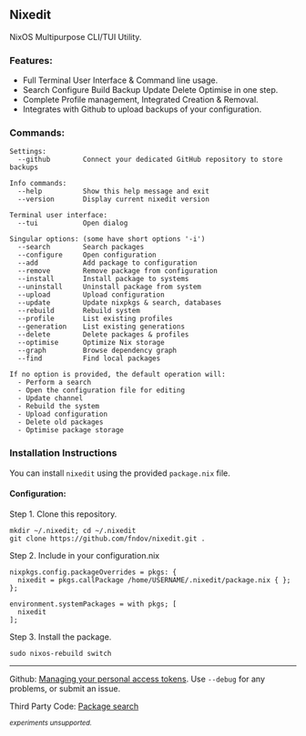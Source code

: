 ## Nixedit
NixOS Multipurpose CLI/TUI Utility.
### Features:
- Full Terminal User Interface & Command line usage.
- Search Configure Build Backup Update Delete Optimise in one step.
- Complete Profile management, Integrated Creation & Removal. 
- Integrates with Github to upload backups of your configuration.
### Commands:
```
Settings:
  --github        Connect your dedicated GitHub repository to store backups

Info commands:
  --help          Show this help message and exit
  --version       Display current nixedit version

Terminal user interface:
  --tui           Open dialog  

Singular options: (some have short options '-i') 
  --search        Search packages
  --configure     Open configuration
  --add           Add package to configuration
  --remove        Remove package from configuration
  --install       Install package to systems
  --uninstall     Uninstall package from system
  --upload        Upload configuration
  --update        Update nixpkgs & search, databases
  --rebuild       Rebuild system
  --profile       List existing profiles
  --generation    List existing generations
  --delete        Delete packages & profiles
  --optimise      Optimize Nix storage
  --graph         Browse dependency graph
  --find          Find local packages
        
If no option is provided, the default operation will:
  - Perform a search
  - Open the configuration file for editing
  - Update channel
  - Rebuild the system
  - Upload configuration
  - Delete old packages
  - Optimise package storage
```
### Installation Instructions
You can install `nixedit` using the provided `package.nix` file.
#### Configuration:
Step 1. Clone this repository.
```
mkdir ~/.nixedit; cd ~/.nixedit
git clone https://github.com/fndov/nixedit.git .
```
Step 2. Include in your configuration.nix
```
nixpkgs.config.packageOverrides = pkgs: {
  nixedit = pkgs.callPackage /home/USERNAME/.nixedit/package.nix { };
};

environment.systemPackages = with pkgs; [
  nixedit
];
```
Step 3. Install the package.
```
sudo nixos-rebuild switch
```
---
Github: [Managing your personal access tokens](https://docs.github.com/en/authentication/keeping-your-account-and-data-secure/managing-your-personal-access-tokens). Use ``--debug`` for any problems, or submit an issue.

Third Party Code: [Package search](https://github.com/niksingh710/nsearch?tab=readme-ov-file)

<sup>*experiments unsupported.*<sup>
